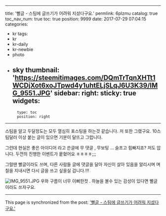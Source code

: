 
---
title: '뻘글 - 스팀에 글쓰기가 어려워 지셨다구요.'
permlink: 6plzmu
catalog: true
toc_nav_num: true
toc: true
position: 9999
date: 2017-07-29 07:04:15
categories:
- kr
tags:
- kr
- kr-daily
- kr-newbie
- photo
- sky
thumbnail: 'https://steemitimages.com/DQmTrTqnXHTt1WCDjXot6xoJTpwd4y1uhtELjSLqJ6U3K39/IMG_9551.JPG'
sidebar:
    right:
        sticky: true
widgets:
    -
        type: toc
        position: right
---


스팀을 알고 두달정도는 모두 열심히 포스팅을 하는것 같습니다.  저 또한 그랬구요.  10스팀달러 이상 붙는 글이 있으면 기분이 달뜨고 그럽니다.  

그런데 현실은 좋은 아이디어 라고 쓴글에 무 댓글 , 무보팅 ...
슬프고 힘빠지죠? 저도 압니다. 
두껀의 진행한 이벤트가 뭍혔어요 ㅎㅎㅎㅎ;;;

그럴땐 뻘글이라도 쓰며, 
다른 사람들 글에 댓글을 달아 
자신이 살아 있음을 알리시며 
며칠을 지내시면 다시 글을 쓰고 싶을실 겁니다.!!!

![IMG_9551.JPG](https://steemitimages.com/DQmTrTqnXHTt1WCDjXot6xoJTpwd4y1uhtELjSLqJ6U3K39/IMG_9551.JPG)
우와 구름이 너무 이뻐한컷 . 하늘을 볼수 있는 감성이 있다면 뻘글이라도 쓰자구요.

- - -

This page is synchronized from the post: ['뻘글 - 스팀에 글쓰기가 어려워 지셨다구요.'](https://steemit.com/@kingbit/6plzmu)
